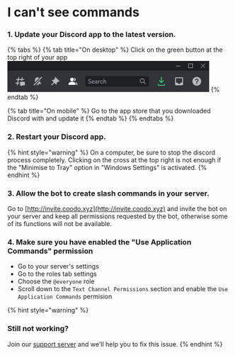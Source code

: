 # I can't see commands

### **1. Update your Discord app to the latest version.**

{% tabs %}
{% tab title="On desktop" %}
Click on the green button at the top right of your app![](../.gitbook/assets/image.png)
{% endtab %}

{% tab title="On mobile" %}
Go to the app store that you downloaded Discord with and update it
{% endtab %}
{% endtabs %}

### **2. Restart your Discord app.**

{% hint style="warning" %}
On a computer, be sure to stop the discord process completely. Clicking on the cross at the top right is not enough if the "Minimise to Tray" option in "Windows Settings" is activated.
{% endhint %}

### **3. Allow the bot to create slash commands in your server.**

Go to [http://invite.coodo.xyz](http://invite.coodo.xyz) and invite the bot on your server and keep all permissions requested by the bot, otherwise some of its functions will not be available.

### **4. Make sure you have enabled the "Use Application Commands" permission**

* Go to your server's settings
* Go to the roles tab settings
* Choose the `@everyone` role
* Scroll down to the `Text Channel Permissions` section and enable the `Use Application Commands` permision

{% hint style="warning" %}
### Still not working? <a href="#still-not-working" id="still-not-working"></a>

Join our [support server](http://discord.coodo.xyz) and we'll help you to fix this issue.
{% endhint %}
